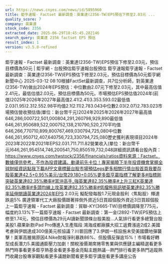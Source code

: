 ```yaml
---
url: https://news.cnyes.com/news/id/5895960
title: 鉅亨速報- Factset 最新調查：英業達(2356-TW)EPS預估下修至2.03元 ...
quality_score: 7
company: 英業達
stock_code: 2356
extracted_date: 2025-06-29T18:45:45.282146
search_query: 英業達 2356 factset EPS 預估
result_index: 1
version: v3.5.0-refined
---
```


鉅亨速報 - Factset 最新調查：英業達(2356-TW)EPS預估下修至2.03元，預估目標價為50元 | 鉅亨網 - 台股預估‌‌鉅亨速報台股預估 鉅亨速報鉅亨速報 - Factset 最新調查：英業達(2356-TW)EPS預估下修至2.03元，預估目標價為50元鉅亨網新聞中心 2025-03-12 08:10‌根據FactSet最新調查，共7位分析師，對英業達(2356-TW)做出2024年EPS預估：中位數由2.07元下修至2.03元，其中最高估值2.41元，最低估值2.03元，預估目標價為50元。市場預估EPS預估值2024年(前值)2025年2026年2027年最高值2.41(2.41)3.353.593.02最低值2.03(1.95)2.312.552.98平均值2.1(2.11)2.783.043中位數2.03(2.07)2.783.023市場預估營收‌預估值(單位：新台幣千元)2024年2025年2026年2027年最高值646,286,000722,501,000804,291,260798,929,890最低值646,261,950689,522,000752,138,210790,520,270平均值646,266,770710,899,800767,469,030794,725,080中位數646,261,950712,407,640756,723,330794,725,080歷史獲利表現項目2024年2023年2022年2021年EPS2.031.711.711.82營業收入(單位：新台幣千元)646,261,954514,746,200541,750,850519,732,048詳細資訊請看台股內頁：https://www.cnyes.com/twstock/2356/financials/ratios資料來源：Factset，數據僅供參考，不作為投資建議。動盪前先卡位！專家揭曉下半年投資機會掌握全球財經資訊點我下載APP文章標籤台股市場預估eps更多相關行情台股首頁我要存股英業達42.5+0.95%美元/台幣29.180+0.05%更多鉅亨贏指標了解更多#指標剛突破英業達82.35%勝率#當沖高手_強英業達82.35%勝率#上升三紅K英業達82.35%勝率#多頭均線上攻英業達82.35%勝率#低檔佈局訊號英業達82.35%勝率延伸閱讀英業達2024年EPS 2.03元 擬配發每股1.7元現金股利〈焦點股〉輝達跌逾5% 廣達領軍代工大廠股價跟著摔倒外資近5日買超個股外資近3日買超個股‌上一篇鉅亨速報 - Factset 最新調查：貿聯-KY(3665-TW)目標價調降至775元，幅度約3.13%下一篇鉅亨速報 - Factset 最新調查：第一金(2892-TW)EPS預估上修至1.74元，預估目標價為29元‌‌AI讀新聞頭條台股美股...人氣排行看更多總覽台股美股1.蘋果新款iPad Pro傳進入生產階段 鴻海成都廠擴大招工返費漲逾2成2.美國考慮與伊朗達成300億美元核協議？川普回應了3.伊朗一核設施未受美國鑽地彈襲擊！美軍高層揭原因4.Nike財報淨利暴跌86%、但股價反彈逾15%！市場看好轉型成長潛力5.美國通膨壓力加劇！關稅漲價潮席捲零售業與供應鏈‌主編精選看更多‌熱門時事看更多‌‌‌‌‌‌‌‌‌‌‌‌‌‌‌‌‌鉅亨熱基金看更多基金亮點主題熱議‌‌‌‌--‌‌‌‌熱門排行看更多熱門追蹤熱門收藏‌‌‌‌‌‌‌‌‌台股專家觀點看更多議題新聞看更多鉅亨講座看更多講座公告‌‌‌‌‌‌‌‌